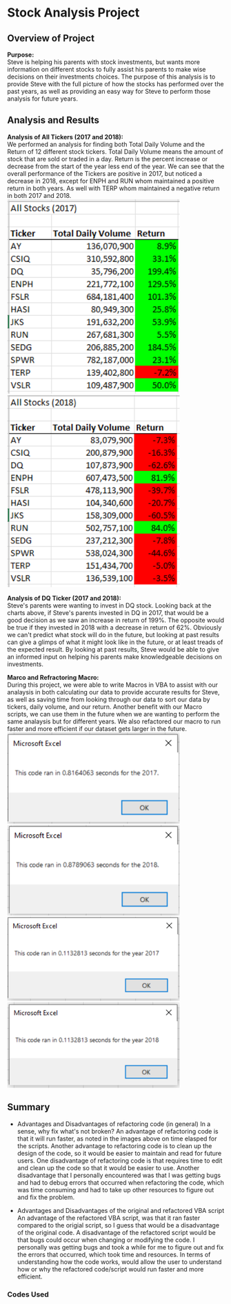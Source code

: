 # Stock Analysis Project

## Overview of Project

**Purpose:**  
Steve is helping his parents with stock investments, but wants more information on different stocks to fully assist his parents to make wise decisions on their investments choices. The purpose of this analysis is to provide Steve with the full picture of how the stocks has performed over the past years, as well as providing an easy way for Steve to perform those analysis for future years.

## Analysis and Results

**Analysis of All Tickers (2017 and 2018):**  
We performed an analysis for finding both Total Daily Volume and the Return of 12 different stock tickers. Total Daily Volume means the amount of stock that are sold or traded in a day. Return is the percent increase or decrease from the start of the year less end of the year. We can see that the overall performance of the Tickers are positive in 2017, but noticed a decrease in 2018, except for ENPH and RUN whom maintained a positive return in both years. As well with TERP whom maintained a negative return in both 2017 and 2018.
<img src="Resources/All_Stocks_Analysis_2017.png" width="400"> <img src="Resources/All_Stocks_Analysis_2018.png" width="400">

**Analysis of DQ Ticker (2017 and 2018):**  
Steve's parents were wanting to invest in DQ stock. Looking back at the charts above, if Steve's parents invested in DQ in 2017, that would be a good decision as we saw an increase in return of 199%. The opposite would be true if they invested in 2018 with a decrease in return of 62%. Obviously we can't predict what stock will do in the future, but looking at past results can give a glimps of what it might look like in the future, or at least treads of the expected result. By looking at past results, Steve would be able to give an informed input on helping his parents make knowledgeable decisions on investments.

**Marco and Refractoring Macro:**  
During this project, we were able to write Macros in VBA to assist with our analaysis in both calculating our data to provide accurate results for Steve, as well as saving time from looking through our data to sort our data by tickers, daily volume, and our return. Another benefit with our Macro scripts, we can use them in the future when we are wanting to perform the same analaysis but for different years. We also refactored our macro to run faster and more efficient if our dataset gets larger in the future.
<img src="Resources/VBA_Challenge_2017(slow).png" width="400"> <img src="Resources/VBA_Challenge_2018(slow).png" width="400">
<img src="Resources/VBA_Challenge_2017(fast).png" width="400"> <img src="Resources/VBA_Challenge_2018(fast).png" width="400">


## Summary 

- Advantages and Disadvantages of refactoring code (in general) 
In a sense, why fix what's not broken? An advantage of refactoring code is that it will run faster, as noted in the images above on time elasped for the scripts. Another advantage to refactoring code is to clean up the design of the code, so it would be easier to maintain and read for future users. One disadvantage of refactoring code is that requires time to edit and clean up the code so that it would be easier to use. Another disadvantage that I personally encountered was that I was getting bugs and had to debug errors that occurred when refactoring the code, which was time consuming and had to take up other resources to figure out and fix the problem.


- Advantages and Disadvantages of the original and refactored VBA script  
An advantage of the refactored VBA script, was that it ran faster compared to the origial script, so I guess that would be a disadvantage of the original code. A disadvantage of the refactored script would be that bugs could occur when changing or modifying the code. I personally was getting bugs and took a while for me to figure out and fix the errors that occurred, which took time and resources. In terms of understanding how the code works, would allow the user to understand how or why the refactored code/script would run faster and more efficient.



### Codes Used

